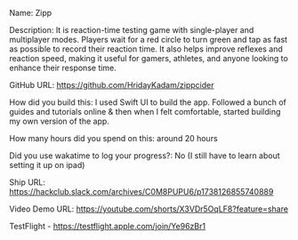 Name: Zipp

Description: It is reaction-time testing game with single-player and multiplayer modes. Players wait for a red circle to turn green and tap as fast as possible to record their reaction time. It also helps improve reflexes and reaction speed, making it useful for gamers, athletes, and anyone looking to enhance their response time.

GitHub URL: https://github.com/HridayKadam/zippcider

How did you build this: I used Swift UI to build the app. Followed a bunch of guides and tutorials online & then when I felt comfortable, started building my own version of the app.

How many hours did you spend on this: around 20 hours

Did you use wakatime to log your progress?: No (I still have to learn about setting it up on ipad)

Ship URL: https://hackclub.slack.com/archives/C0M8PUPU6/p1738126855740889

Video Demo URL: https://youtube.com/shorts/X3VDr5OqLF8?feature=share

TestFlight - https://testflight.apple.com/join/Ye96zBr1
